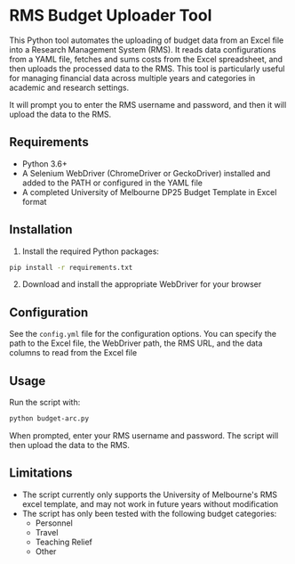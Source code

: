 # RMS Budget Uploader Tool

This Python tool automates the uploading of budget data from an Excel file into a Research Management System (RMS). It reads data configurations from a YAML file, fetches and sums costs from the Excel spreadsheet, and then uploads the processed data to the RMS. This tool is particularly useful for managing financial data across multiple years and categories in academic and research settings.

It will prompt you to enter the RMS username and password, and then it will upload the data to the RMS.

## Requirements

- Python 3.6+
- A Selenium WebDriver (ChromeDriver or GeckoDriver) installed and added to the PATH or configured in the YAML file
- A completed University of Melbourne DP25 Budget Template in Excel format

## Installation

1. Install the required Python packages:

```bash
pip install -r requirements.txt
```

2. Download and install the appropriate WebDriver for your browser

## Configuration

See the `config.yml` file for the configuration options. You can specify the path to the Excel file, the WebDriver path, the RMS URL, and the data columns to read from the Excel file

## Usage

Run the script with:

```bash
python budget-arc.py
```

When prompted, enter your RMS username and password. The script will then upload the data to the RMS.

## Limitations

- The script currently only supports the University of Melbourne's RMS excel template, and may not work in future years without modification
- The script has only been tested with the following budget categories:
  - Personnel
  - Travel
  - Teaching Relief
  - Other
